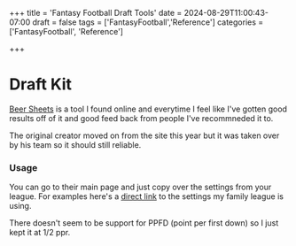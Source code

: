 +++
title = 'Fantasy Football Draft Tools'
date = 2024-08-29T11:00:43-07:00
draft = false
tags = ['FantasyFootball','Reference']
categories = ['FantasyFootball', 'Reference']

+++

# Draft Kit 

[Beer Sheets](https://footballabsurdity.com/draft-sheet-form/) is a tool I found online and everytime I feel like I've gotten good results off of it and good feed back from people I've recommneded it to.

The original creator moved on from the site this year but it was taken over by his team so it should still reliable.

### Usage

You can go to their main page and just copy over the settings from your league. For examples here's a [direct link](https://footballabsurdity.com/draft-sheet-form/?teams=14&bn=5&qb=1&rb=2&wr=2&rwt=2&patd=6&rutd=6&retd=6&payd=0.04&ruyd=0.1&reyd=0.1&int=-1.0&rec=0.5&fum=-2.0) to the settings my family league is using. 

There doesn't seem to be support for PPFD (point per first down) so I just kept it at 1/2 ppr. 



